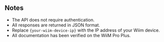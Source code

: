 ## Notes

- The API does not require authentication.
- All responses are returned in JSON format.
- Replace `{your-wiim-device-ip}` with the IP address of your Wiim device.
- All documentation has been verified on the WiiM Pro Plus.


